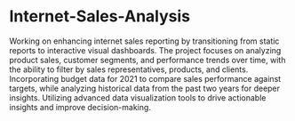 # Internet-Sales-Analysis

Working on enhancing internet sales reporting by transitioning from static reports to interactive visual dashboards. The project focuses on analyzing product sales, customer segments, and performance trends over time, with the ability to filter by sales representatives, products, and clients. Incorporating budget data for 2021 to compare sales performance against targets, while analyzing historical data from the past two years for deeper insights. Utilizing advanced data visualization tools to drive actionable insights and improve decision-making.
